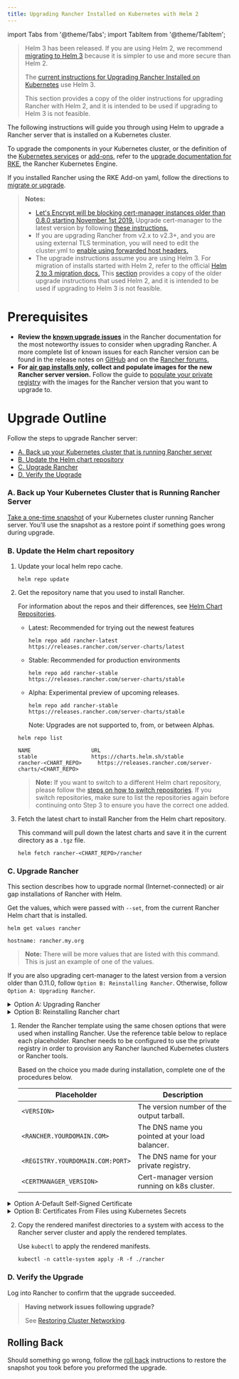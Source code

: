 ```yaml
---
title: Upgrading Rancher Installed on Kubernetes with Helm 2
---
```


import Tabs from '@theme/Tabs';
import TabItem from '@theme/TabItem';

> Helm 3 has been released.  If you are using Helm 2, we recommend [migrating to Helm 3](https://helm.sh/blog/migrate-from-helm-v2-to-helm-v3/) because it is simpler to use and more secure than Helm 2.
>
> The [current instructions for Upgrading Rancher Installed on Kubernetes](../../../../pages-for-subheaders/upgrades.md) use Helm 3.
>
> This section provides a copy of the older instructions for upgrading Rancher with Helm 2, and it is intended to be used if upgrading to Helm 3 is not feasible.

The following instructions will guide you through using Helm to upgrade a Rancher server that is installed on a Kubernetes cluster.

To upgrade the components in your Kubernetes cluster, or the definition of the [Kubernetes services](https://rancher.com/docs/rke/latest/en/config-options/services/) or [add-ons](https://rancher.com/docs/rke/latest/en/config-options/add-ons/), refer to the [upgrade documentation for RKE](https://rancher.com/docs/rke/latest/en/upgrades/), the Rancher Kubernetes Engine.

If you installed Rancher using the RKE Add-on yaml, follow the directions to [migrate or upgrade](./migrating-from-rke-add-on.md).

>**Notes:**
>
> - [Let's Encrypt will be blocking cert-manager instances older than 0.8.0 starting November 1st 2019.](https://community.letsencrypt.org/t/blocking-old-cert-manager-versions/98753) Upgrade cert-manager to the latest version by following [these instructions.](../../resources/upgrade-cert-manager.md)
> - If you are upgrading Rancher from v2.x to v2.3+, and you are using external TLS termination, you will need to edit the cluster.yml to [enable using forwarded host headers.](../../../../reference-guides/installation-references/helm-chart-options.md#configuring-ingress-for-external-tls-when-using-nginx-v0-25)
> - The upgrade instructions assume you are using Helm 3. For migration of installs started with Helm 2, refer to the official [Helm 2 to 3 migration docs.](https://helm.sh/blog/migrate-from-helm-v2-to-helm-v3/) This [section](../../../../getting-started/installation-and-upgrade/install-upgrade-on-a-kubernetes-cluster/upgrades/helm2.md) provides a copy of the older upgrade instructions that used Helm 2, and it is intended to be used if upgrading to Helm 3 is not feasible.

# Prerequisites

- **Review the [known upgrade issues](../../../../pages-for-subheaders/upgrades.md)** in the Rancher documentation for the most noteworthy issues to consider when upgrading Rancher. A more complete list of known issues for each Rancher version can be found in the release notes on [GitHub](https://github.com/rancher/rancher/releases) and on the [Rancher forums.](https://forums.rancher.com/c/announcements/12)
- **For [air gap installs only,](../../../../pages-for-subheaders/air-gapped-helm-cli-install.md) collect and populate images for the new Rancher server version.** Follow the guide to [populate your private registry](../../other-installation-methods/air-gapped-helm-cli-install/publish-images.md) with the images for the Rancher version that you want to upgrade to.

# Upgrade Outline

Follow the steps to upgrade Rancher server:

- [A. Back up your Kubernetes cluster that is running Rancher server](#a-back-up-your-kubernetes-cluster-that-is-running-rancher-server)
- [B. Update the Helm chart repository](#b-update-the-helm-chart-repository)
- [C. Upgrade Rancher](#c-upgrade-rancher)
- [D. Verify the Upgrade](#d-verify-the-upgrade)

### A. Back up Your Kubernetes Cluster that is Running Rancher Server

[Take a one-time snapshot](../../../../how-to-guides/new-user-guides/backup-restore-and-disaster-recovery/back-up-rancher-launched-kubernetes-clusters.md#option-b-one-time-snapshots)
of your Kubernetes cluster running Rancher server. You'll use the snapshot as a restore point if something goes wrong during upgrade.

### B. Update the Helm chart repository

1. Update your local helm repo cache.

    ```
    helm repo update
    ```

1. Get the repository name that you used to install Rancher.

    For information about the repos and their differences, see [Helm Chart Repositories](../../../../reference-guides/installation-references/helm-chart-options.md#helm-chart-repositories).

    - Latest: Recommended for trying out the newest features
        ```
        helm repo add rancher-latest https://releases.rancher.com/server-charts/latest
        ```
    - Stable: Recommended for production environments
        ```
        helm repo add rancher-stable https://releases.rancher.com/server-charts/stable
        ```
    - Alpha: Experimental preview of upcoming releases.
        ```
        helm repo add rancher-stable https://releases.rancher.com/server-charts/stable
        ```
        Note: Upgrades are not supported to, from, or between Alphas.

    ```
    helm repo list

    NAME          	       URL
    stable        	       https://charts.helm.sh/stable
    rancher-<CHART_REPO>	 https://releases.rancher.com/server-charts/<CHART_REPO>
    ```

    > **Note:** If you want to switch to a different Helm chart repository, please follow the [steps on how to switch repositories](../../resources/choose-a-rancher-version.md#switching-to-a-different-helm-chart-repository). If you switch repositories, make sure to list the repositories again before continuing onto Step 3 to ensure you have the correct one added.


1. Fetch the latest chart to install Rancher from the Helm chart repository.

    This command will pull down the latest charts and save it in the current directory as a `.tgz` file.

    ```plain
    helm fetch rancher-<CHART_REPO>/rancher
    ```

### C. Upgrade Rancher

This section describes how to upgrade normal (Internet-connected) or air gap installations of Rancher with Helm.

<Tabs>
<TabItem value="Kubernetes Upgrade">

Get the values, which were passed with `--set`, from the current Rancher Helm chart that is installed.

```
helm get values rancher

hostname: rancher.my.org
```

> **Note:** There will be more values that are listed with this command. This is just an example of one of the values.

If you are also upgrading cert-manager to the latest version from a version older than 0.11.0, follow `Option B: Reinstalling Rancher`. Otherwise, follow `Option A: Upgrading Rancher`.

<details>
  <summary>Option A: Upgrading Rancher</summary>

Upgrade Rancher to the latest version with all your settings.

Take all the values from the previous step and append them to the command using `--set key=value`. Note: There will be many more options from the previous step that need to be appended.

```
helm upgrade --install rancher rancher-<CHART_REPO>/rancher \
  --namespace cattle-system \
  --set hostname=rancher.my.org
```
</details>

<details>
  <summary>Option B: Reinstalling Rancher chart</summary>

If you are currently running the cert-manager whose version is older than v0.11, and want to upgrade both Rancher and cert-manager to a newer version, then you need to reinstall both Rancher and cert-manager due to the API change in cert-manager v0.11.

1. Uninstall Rancher

    ```
    helm delete rancher
    ```
    In case this results in an error that the release "rancher" was not found, make sure you are using the correct deployment name. Use `helm list` to list the helm-deployed releases.

2. Uninstall and reinstall `cert-manager` according to the instructions on the [Upgrading Cert-Manager](../../resources/upgrade-cert-manager-helm-2.md) page.

3. Reinstall Rancher to the latest version with all your settings. Take all the values from the step 1 and append them to the command using `--set key=value`. Note: There will be many more options from the step 1 that need to be appended.

    ```
    helm install rancher-<CHART_REPO>/rancher \
    --name rancher \
    --namespace cattle-system \
    --set hostname=rancher.my.org
    ```

</details>

</TabItem>
<TabItem value="Kubernetes Air Gap Upgrade">

1. Render the Rancher template using the same chosen options that were used when installing Rancher. Use the reference table below to replace each placeholder. Rancher needs to be configured to use the private registry in order to provision any Rancher launched Kubernetes clusters or Rancher tools.

    Based on the choice you made during installation, complete one of the procedures below.

    Placeholder | Description
    ------------|-------------
    `<VERSION>` | The version number of the output tarball.
    `<RANCHER.YOURDOMAIN.COM>` | The DNS name you pointed at your load balancer.
    `<REGISTRY.YOURDOMAIN.COM:PORT>` | The DNS name for your private registry.
    `<CERTMANAGER_VERSION>` | Cert-manager version running on k8s cluster.

<details id="self-signed">
  <summary>Option A-Default Self-Signed Certificate</summary>

 ```plain
helm template ./rancher-<VERSION>.tgz --output-dir . \
 --name rancher \
 --namespace cattle-system \
 --set hostname=<RANCHER.YOURDOMAIN.COM> \
 --set certmanager.version=<CERTMANAGER_VERSION> \
 --set rancherImage=<REGISTRY.YOURDOMAIN.COM:PORT>/rancher/rancher \
 --set systemDefaultRegistry=<REGISTRY.YOURDOMAIN.COM:PORT> \ # Available as of v2.2.0, set a default private registry to be used in Rancher
 --set useBundledSystemChart=true # Available as of v2.3.0, use the packaged Rancher system charts
```

</details>
<details id="secret">
  <summary>Option B: Certificates From Files using Kubernetes Secrets</summary>

```plain
helm template ./rancher-<VERSION>.tgz --output-dir . \
--name rancher \
--namespace cattle-system \
--set hostname=<RANCHER.YOURDOMAIN.COM> \
--set rancherImage=<REGISTRY.YOURDOMAIN.COM:PORT>/rancher/rancher \
--set ingress.tls.source=secret \
--set systemDefaultRegistry=<REGISTRY.YOURDOMAIN.COM:PORT> \ # Available as of v2.2.0, set a default private registry to be used in Rancher
--set useBundledSystemChart=true # Available as of v2.3.0, use the packaged Rancher system charts
```

If you are using a Private CA signed cert, add `--set privateCA=true` following `--set ingress.tls.source=secret`:

```plain
helm template ./rancher-<VERSION>.tgz --output-dir . \
--name rancher \
--namespace cattle-system \
--set hostname=<RANCHER.YOURDOMAIN.COM> \
--set rancherImage=<REGISTRY.YOURDOMAIN.COM:PORT>/rancher/rancher \
--set ingress.tls.source=secret \
--set privateCA=true \
--set systemDefaultRegistry=<REGISTRY.YOURDOMAIN.COM:PORT> \ # Available as of v2.2.0, set a default private registry to be used in Rancher
--set useBundledSystemChart=true # Available as of v2.3.0, use the packaged Rancher system charts
```

</details>

2. Copy the rendered manifest directories to a system with access to the Rancher server cluster and apply the rendered templates.

    Use `kubectl` to apply the rendered manifests.

    ```plain
    kubectl -n cattle-system apply -R -f ./rancher
    ```

</TabItem>
</Tabs>

### D. Verify the Upgrade

Log into Rancher to confirm that the upgrade succeeded.

>**Having network issues following upgrade?**
>
> See [Restoring Cluster Networking](namespace-migration.md#restoring-cluster-networking).

## Rolling Back

Should something go wrong, follow the [roll back](../rollbacks.md) instructions to restore the snapshot you took before you preformed the upgrade.
